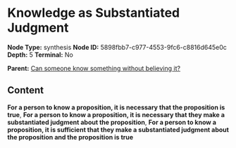 # Knowledge as Substantiated Judgment

**Node Type:** synthesis
**Node ID:** 5898fbb7-c977-4553-9fc6-c8816d645e0c
**Depth:** 5
**Terminal:** No

**Parent:** [Can someone know something without believing it?](can-someone-know-something-without-believing-it-antithesis-5ed25770-60f6-423d-829b-286b06c694d3.md)

## Content

**For a person to know a proposition, it is necessary that the proposition is true**, **For a person to know a proposition, it is necessary that they make a substantiated judgment about the proposition**, **For a person to know a proposition, it is sufficient that they make a substantiated judgment about the proposition and the proposition is true**
